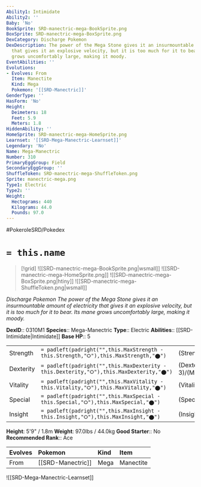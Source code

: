 ```yaml
---
Ability1: Intimidate
Ability2: ''
Baby: 'No'
BookSprite: SRD-manectric-mega-BookSprite.png
BoxSprite: SRD-manectric-mega-BoxSprite.png
DexCategory: Discharge Pokemon
DexDescription: The power of the Mega Stone gives it an insurmountable amount of electricity
  that gives it an explosive velocity, but it is too much for it to bear. Its mane
  grows uncomfortably large, making it moody.
EventAbilities: ''
Evolutions:
- Evolves: From
  Item: Manectite
  Kind: Mega
  Pokemon: '[[SRD-Manectric]]'
GenderType: ''
HasForm: 'No'
Height:
  Deimeters: 18
  Feet: 5.9
  Meters: 1.8
HiddenAbility: ''
HomeSprite: SRD-manectric-mega-HomeSprite.png
Learnset: '[[SRD-Mega-Manectric-Learnset]]'
Legendary: 'No'
Name: Mega-Manectric
Number: 310
PrimaryEggGroup: Field
SecondaryEggGroup: ''
ShuffleToken: SRD-manectric-mega-ShuffleToken.png
Sprite: manectric-mega.png
Type1: Electric
Type2: ''
Weight:
  Hectograms: 440
  Kilograms: 44.0
  Pounds: 97.0
---
```


#PokeroleSRD/Pokedex

# `= this.name`

> [!grid]
> ![[SRD-manectric-mega-BookSprite.png|wsmall]]
> ![[SRD-manectric-mega-HomeSprite.png]]
> ![[SRD-manectric-mega-BoxSprite.png|htiny]]
> ![[SRD-manectric-mega-ShuffleToken.png|wsmall]]


*Discharge Pokemon*
*The power of the Mega Stone gives it an insurmountable amount of electricity that gives it an explosive velocity, but it is too much for it to bear. Its mane grows uncomfortably large, making it moody.*

**DexID**:: 0310M1
**Species**:: Mega-Manectric
**Type**:: Electric
**Abilities**:: [[SRD-Intimidate|Intimidate]]
**Base HP**:: 5

|           |                                                                                        |                                          |
| --------- | -------------------------------------------------------------------------------------- | ---------------------------------------- |
| Strength  | `= padleft(padright("",this.MaxStrength - this.Strength,"⭘"),this.MaxStrength,"⬤")`    | (Strength::2)/(MaxStrength::5)   |
| Dexterity | `= padleft(padright("",this.MaxDexterity - this.Dexterity,"⭘"),this.MaxDexterity,"⬤")` | (Dexterity:: 3)/(MaxDexterity::7) |
| Vitality  | `= padleft(padright("",this.MaxVitality - this.Vitality,"⭘"),this.MaxVitality,"⬤")`    | (Vitality::2)/(MaxVitality::5)   |
| Special   | `= padleft(padright("",this.MaxSpecial - this.Special,"⭘"),this.MaxSpecial,"⬤")`       | (Special::3)/(MaxSpecial::7)     |
| Insight   | `= padleft(padright("",this.MaxInsight - this.Insight,"⭘"),this.MaxInsight,"⬤")`       | (Insight::2)/(MaxInsight::5)     |

**Height**: 5'9" / 1.8m
**Weight**: 97.0lbs / 44.0kg
**Good Starter**:: No
**Recommended Rank**:: Ace

| Evolves   | Pokemon           | Kind   | Item      |
|:----------|:------------------|:-------|:----------|
| From      | [[SRD-Manectric]] | Mega   | Manectite |

![[SRD-Mega-Manectric-Learnset]]